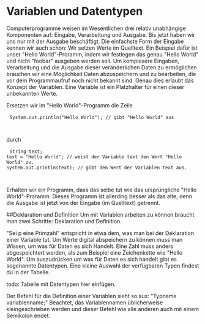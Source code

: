 # Variablen und Datentypen
Computerprogramme weisen im Wesentlichen drei relativ unabhängige Komponenten auf: Eingabe, Verarbeitung und Ausgabe. Bis jetzt haben wir uns nur mit der Ausgabe beschäftigt.
Die einfachste Form der Eingabe kennen wir auch schon: Wir setzen Werte im Quelltext. Ein Beispiel dafür ist unser "Hello World"-Proramm, indem wir festlegen das genau "Hello World" und nicht "foobar" ausgeben werden soll.
Um komplexere Eingaben, Verarbeitung und die Ausgabe dieser veränderlichen Daten zu ermöglichen brauchen wir eine Möglichkeit Daten abzuspeichern und zu bearbeiten, die vor dem Programmaufruf noch nicht bekannt sind.
Genau dies erlaubt das Konzept der Variablen. Eine Variable ist ein Platzhalter für einen dieser unbekannten Werte.

Ersetzen wir im "Hello World"-Programm die Zeile
<pre> <code>System.out.println("Hello World"); // gibt "Hello World" aus </pre> </code>
durch
<pre> <code>String text;
text = "Hello World"; // weist der Variable text den Wert "Hello World" zu.
System.out.println(text); // gibt den Wert der Variablen text aus. </pre> </code>
Erhalten wir ein Programm, dass das selbe tut wie das ursprüngliche "Hello World"-Proramm.
Dieses Programm ist allerding besser als das alte, denn die Ausgabe ist jetzt von der Eingabe (im Quelltext) getrennt.

##Deklaration und Definition
Um mit Variablen arbeiten zu können braucht man zwei Schritte: Deklaration und Definition.

"Sei p eine Primzahl" entspricht in etwa dem, was man bei der Deklaration einer Variable tut. Um Werte digital abspeichern zu können muss man Wissen, um was für Daten es sich Handelt. Eine Zahl muss anders abgespeichtert werden, als zum Beispiel eine Zeichenkette wie "Hello World".
Um auszudrücken um was für Daten es sich handelt gibt es sogenannte Datentypen. Eine kleine Auswahl der verfügbaren Typen findest du in der Tabelle.

todo: Tabelle mit Datentypen hier einfügen.

Der Befehl für die Definition einer Variablen sieht so aus: "Typname variablenname;"
Beachtet, das Variablennamen üblicherweise kleingeschrieben werden und dieser Befehl wie alle anderen auch mit einem Semikolon endet.
